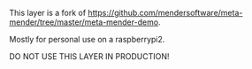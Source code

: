 This layer is a fork of https://github.com/mendersoftware/meta-mender/tree/master/meta-mender-demo.

Mostly for personal use on a raspberrypi2.

DO NOT USE THIS LAYER IN PRODUCTION!
